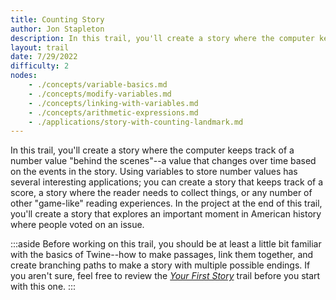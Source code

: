 ```yaml
---
title: Counting Story
author: Jon Stapleton
description: In this trail, you'll create a story where the computer keeps track of a number value "behind the scenes"--a value that changes over time based on the events in the story. Using variables to store number values has several interesting applications; you can create a story that keeps track of a score, a story where the reader needs to collect things, or any number of other "game-like" reading experiences. In the project at the end of this trail, you'll create a story that explores an important moment in American history where people voted on an issue.
layout: trail
date: 7/29/2022
difficulty: 2
nodes:
    - ./concepts/variable-basics.md
    - ./concepts/modify-variables.md
    - ./concepts/linking-with-variables.md
    - ./concepts/arithmetic-expressions.md
    - ./applications/story-with-counting-landmark.md
---
```


In this trail, you'll create a story where the computer keeps track of a number value "behind the scenes"--a value that changes over time based on the events in the story. Using variables to store number values has several interesting applications; you can create a story that keeps track of a score, a story where the reader needs to collect things, or any number of other "game-like" reading experiences. In the project at the end of this trail, you'll create a story that explores an important moment in American history where people voted on an issue.

:::aside
Before working on this trail, you should be at least a little bit familiar with the basics of Twine--how to make passages, link them together, and create branching paths to make a story with multiple possible endings. If you aren't sure, feel free to review the *[Your First Story](/trails/your-first-story)* trail before you start with this one.
:::

<!-- ::timeline

::location{path="variable-basics"}
::location{path="modify-variables"} 
::location{path="linking-with-variables"} 
::location{path="arithmetic-expressions"} 
::location{path="story-with-counting-landmark"} -->